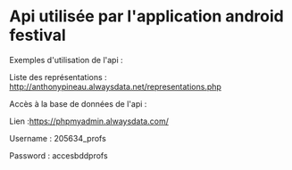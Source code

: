 # Api utilisée par l'application android festival

Exemples d'utilisation de l'api :

Liste des représentations : http://anthonypineau.alwaysdata.net/representations.php

Accès à la base de données de l'api :

Lien :https://phpmyadmin.alwaysdata.com/

Username : 205634_profs

Password : accesbddprofs
